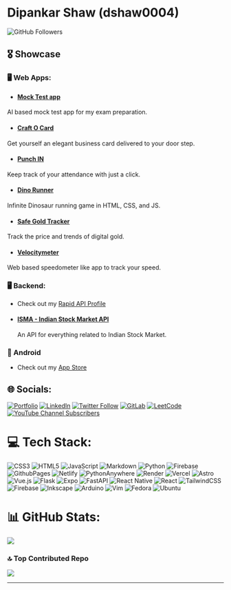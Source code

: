# Dipankar Shaw (dshaw0004)

![GitHub Followers](https://img.shields.io/github/followers/dshaw0004?style=social)

## 🎖️ Showcase

### 🖥️ Web Apps:

  * #### [Mock Test app](https://makautmocktest.netlify.app/)
  AI based mock test app for my exam preparation.

  * #### [Craft O Card](https://craft-o-card.web.app/)
  Get yourself an elegant business card delivered to your door step.

  * #### [Punch IN](https://punch-in.web.app/)
  Keep track of your attendance with just a click.
  
  * #### [Dino Runner](https://dinorunner.web.app)
  Infinite Dinosaur running game in HTML, CSS, and JS.

  * #### [Safe Gold Tracker](https://safegold.web.app)
   Track the price and trends of digital gold.

  * #### [Velocitymeter](https://velocitymeter.web.app)
   Web based speedometer like app to track your speed.


### 🖥 Backend:
  * Check out my [Rapid API Profile](https://rapidapi.com/user/dshaw0004)

  * #### [ISMA - Indian Stock Market API](https://rapidapi.com/dshaw0004/api/indian-stock-market-api1)
    An API for everything related to Indian Stock Market.

### 📱 Android
  * Check out my [App Store](https://appbasket.web.app/)

## 🌐 Socials:
[![Portfolio](https://img.shields.io/badge/Portfolio-%23000000.svg?logo=firefox&logoColor=#FF7139)](https://dipankarshaw.web.app)
[![LinkedIn](https://img.shields.io/badge/LinkedIn-%230077B5.svg?logo=linkedin&logoColor=white)](https://linkedin.com/in/dshaw0004)
[![Twitter Follow](https://img.shields.io/twitter/follow/dshaw0004)](https://twitter.com/intent/follow?screen_name=dshaw0004)
[![GitLab](https://img.shields.io/badge/GitLab-%23FFFFFF.svg?logo=GitLab&logoColor=#FC6D26)](https://gitlab.com/dshaw0004)
[![LeetCode](https://img.shields.io/badge/LeetCode-000000?logo=LeetCode&logoColor=#d16c06)](https://leetcode.com/u/dshaw0004)
[![YouTube Channel Subscribers](https://img.shields.io/youtube/channel/subscribers/UCdMbqhTIUH_D3sA-5xl_Daw)](https://youtube.com/@dshaw0004)

# 💻 Tech Stack:
![CSS3](https://img.shields.io/badge/css3-%231572B6.svg?style=for-the-badge&logo=css3&logoColor=white)
![HTML5](https://img.shields.io/badge/html5-%23E34F26.svg?style=for-the-badge&logo=html5&logoColor=white)
![JavaScript](https://img.shields.io/badge/javascript-%23323330.svg?style=for-the-badge&logo=javascript&logoColor=%23F7DF1E)
![Markdown](https://img.shields.io/badge/markdown-%23000000.svg?style=for-the-badge&logo=markdown&logoColor=white)
![Python](https://img.shields.io/badge/python-3670A0?style=for-the-badge&logo=python&logoColor=ffdd54)
![Firebase](https://img.shields.io/badge/firebase-%23039BE5.svg?style=for-the-badge&logo=firebase)
![GithubPages](https://img.shields.io/badge/github%20pages-121013?style=for-the-badge&logo=github&logoColor=white)
![Netlify](https://img.shields.io/badge/netlify-%23000000.svg?style=for-the-badge&logo=netlify&logoColor=#00C7B7)
![PythonAnywhere](https://img.shields.io/badge/pythonanywhere-%232F9FD7.svg?style=for-the-badge&logo=pythonanywhere&logoColor=151515)
![Render](https://img.shields.io/badge/Render-%46E3B7.svg?style=for-the-badge&logo=render&logoColor=white)
![Vercel](https://img.shields.io/badge/vercel-%23000000.svg?style=for-the-badge&logo=vercel&logoColor=white)
![Astro](https://img.shields.io/badge/astro-%232C2052.svg?style=for-the-badge&logo=astro&logoColor=white)
![Vue.js](https://img.shields.io/badge/Vue.js-4FC08D?style=for-the-badge&logo=vue.js&logoColor=white)
![Flask](https://img.shields.io/badge/flask-%23000.svg?style=for-the-badge&logo=flask&logoColor=white)
![Expo](https://img.shields.io/badge/expo-1C1E24?style=for-the-badge&logo=expo&logoColor=#D04A37)
![FastAPI](https://img.shields.io/badge/FastAPI-005571?style=for-the-badge&logo=fastapi)
![React Native](https://img.shields.io/badge/react_native-%2320232a.svg?style=for-the-badge&logo=react&logoColor=%2361DAFB)
![React](https://img.shields.io/badge/react-%2320232a.svg?style=for-the-badge&logo=react&logoColor=%2361DAFB)
![TailwindCSS](https://img.shields.io/badge/tailwindcss-%2338B2AC.svg?style=for-the-badge&logo=tailwind-css&logoColor=white)
![Firebase](https://img.shields.io/badge/firebase-a08021?style=for-the-badge&logo=firebase&logoColor=ffcd34)
![Inkscape](https://img.shields.io/badge/Inkscape-e0e0e0?style=for-the-badge&logo=inkscape&logoColor=080A13)
![Arduino](https://img.shields.io/badge/-Arduino-00979D?style=for-the-badge&logo=Arduino&logoColor=white)
![Vim](https://img.shields.io/badge/VIM-%2311AB00.svg?style=for-the-badge&logo=vim&logoColor=white)
![Fedora](https://img.shields.io/badge/Fedora-294172?style=for-the-badge&logo=fedora&logoColor=white)
![Ubuntu](https://img.shields.io/badge/Ubuntu-E95420?style=for-the-badge&logo=ubuntu&logoColor=white)

# 📊 GitHub Stats:

![](https://github-readme-stats.vercel.app/api/top-langs/?username=dshaw0004&theme=highcontrast&hide_border=false&include_all_commits=true&count_private=false&layout=compact)


### 🔝 Top Contributed Repo
![](https://github-contributor-stats.vercel.app/api?username=dshaw0004&limit=5&theme=midnight-purple&combine_all_yearly_contributions=true)

---

<!-- Proudly created with GPRM ( https://gprm.itsvg.in ) with some manual changes -->
